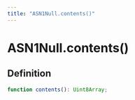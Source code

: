 ```yaml
---
title: "ASN1Null.contents()"
---
```


# ASN1Null.contents()

## Definition

```ts
function contents(): Uint8Array;
```
